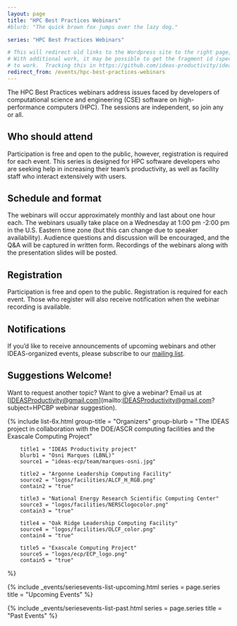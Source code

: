 ```yaml
---
layout: page
title: "HPC Best Practices Webinars"
#blurb: "The quick brown fox jumps over the lazy dog."

series: "HPC Best Practices Webinars"

# This will redirect old links to the Wordpress site to the right page, at least.
# With additional work, it may be possible to get the fragment id (specific event entry)
# to work.  Tracking this in https://github.com/ideas-productivity/ideas-productivity.github.io/issues/18
redirect_from: /events/hpc-best-practices-webinars
---
```


<!-- Extended Description -->

The HPC Best Practices webinars address issues faced by developers of computational science and engineering (CSE) software on high-performance computers  (HPC). The sessions are independent, so join any or all.

## Who should attend

Participation is free and open to the public, however, registration is required for each event. This series is designed for HPC software developers who are seeking help in increasing their team’s productivity, as well as facility staff who interact extensively with users.

## Schedule and format

The webinars will occur approximately monthly and last about one hour each. The webinars usually take place on a Wednesday at 1:00 pm -2:00 pm in the U.S. Eastern time zone (but this can change due to speaker availability). Audience questions and discussion will be encouraged, and the Q&A will be captured in written form.  Recordings of the webinars along with the presentation slides will be posted.

## Registration

Participation is free and open to the public. Registration is required for each event. Those who register will also receive notification when the webinar recording is available.

## Notifications

If you’d like to receive announcements of upcoming webinars and other IDEAS-organized events, please subscribe to our [mailing list](http://eepurl.com/cQCyJ5).

## Suggestions Welcome!

Want to request another topic?  Want to give a webinar?  Email us at [IDEASProductivity@gmail.com](mailto:IDEASProductivity@gmail.com?subject=HPCBP webinar suggestion).

<!-- Organizers -->

{% 	include list-6x.html 
		group-title = "Organizers"
		group-blurb = "The IDEAS project in collaboration with the DOE/ASCR computing facilities and the Exascale Computing Project"

		title1 = "IDEAS Productivity project"
		blurb1 = "Osni Marques (LBNL)"
		source1 = "ideas-ecp/team/marques-osni.jpg"

		title2 = "Argonne Leadership Computing Facility"
		source2 = "logos/facilities/ALCF_H_RGB.png"
		contain2 = "true"

		title3 = "National Energy Research Scientific Computing Center"
		source3 = "logos/facilities/NERSClogocolor.png"
		contain3 = "true"

		title4 = "Oak Ridge Leadership Computing Facility"
		source4 = "logos/facilities/OLCF_color.png"
		contain4 = "true"

		title5 = "Exascale Computing Project"
		source5 = "logos/ecp/ECP_logo.png"
		contain5 = "true"
%}

<!-- Upcoming Event List -->

{% 	include _events/seriesevents-list-upcoming.html 
    series = page.series
    title = "Upcoming Events"
%}

<!-- Past Event List -->

{% 	include _events/seriesevents-list-past.html 
    series = page.series
    title = "Past Events"
%}
